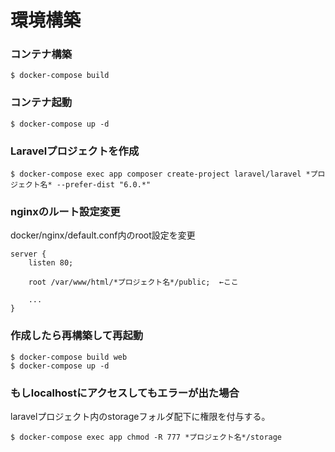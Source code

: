 # 環境構築  
### コンテナ構築  
```
$ docker-compose build
```
  
### コンテナ起動
```
$ docker-compose up -d
```

### Laravelプロジェクトを作成
```
$ docker-compose exec app composer create-project laravel/laravel *プロジェクト名* --prefer-dist "6.0.*"
```

### nginxのルート設定変更
docker/nginx/default.conf内のroot設定を変更
```
server {
    listen 80;

    root /var/www/html/*プロジェクト名*/public;  ←ここ

    ...
}
```

### 作成したら再構築して再起動
```
$ docker-compose build web
$ docker-compose up -d
```

### もしlocalhostにアクセスしてもエラーが出た場合
laravelプロジェクト内のstorageフォルダ配下に権限を付与する。
```
$ docker-compose exec app chmod -R 777 *プロジェクト名*/storage
```
